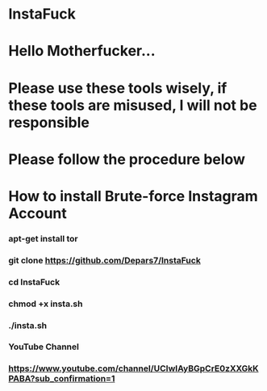 # InstaFuck

# Hello Motherfucker...
# Please use these tools wisely, if these tools are misused, I will not be responsible 
# Please follow the procedure below

# How to install Brute-force Instagram Account 


### apt-get install tor

### git clone https://github.com/Depars7/InstaFuck

### cd InstaFuck

### chmod +x insta.sh

### ./insta.sh


### YouTube Channel

### https://www.youtube.com/channel/UCIwIAyBGpCrE0zXXGkKPABA?sub_confirmation=1
